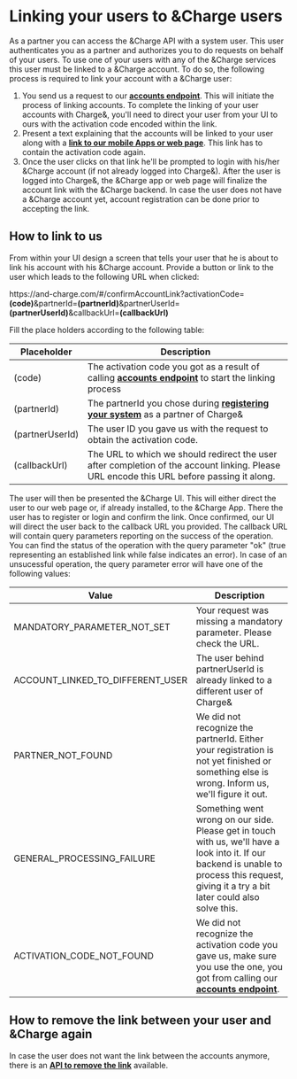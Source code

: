 # Linking your users to &Charge users

As a partner you can access the &Charge API with a system user. This user authenticates you as a partner and authorizes you to do requests on behalf of your users.
To use one of your users with any of the &Charge services this user must be linked to a &Charge account.
To do so, the following process is required to link your account with a &Charge user:
1. You send us a request to our [__accounts endpoint__](link_partner_account.md#setting-up-an-account-link). This will initiate the process of linking accounts. To complete the linking of your user accounts with Charge&, you'll need to direct your user from your UI to ours with the activation code encoded within the link.
2. Present a text explaining that the accounts will be linked to your user along with a [__link to our mobile Apps or web page__](app_deep_links.md). This link has to contain the activation code again.
3. Once the user clicks on that link he'll be prompted to login with his/her &Charge account (if not already logged into Charge&). After the user is logged into Charge&, the &Charge app or web page will finalize the account link with the &Charge backend. In case the user does not have a &Charge account yet, account registration can be done prior to accepting the link.

## How to link to us

From within your UI design a screen that tells your user that he is about to link his account with his &Charge account.
Provide a button or link to the user which leads to the following URL when clicked:

https\://and-charge.com/#/confirmAccountLink?activationCode\=**(code)**&partnerId=**(partnerId)**&partnerUserId=**(partnerUserId)**&callbackUrl=**(callbackUrl)**

Fill the place holders according to the following table:

| Placeholder      | Description                          
|------------------|------------------------------------------------------------|
| (code)           | The activation code you got as a result of calling [__accounts endpoint__](link_partner_account.md#setting-up-an-account-link) to start the linking process
| (partnerId)      | The partnerId you chose during [__registering your system__](partner_registration.md#api-endpoint-partner-registration) as a partner of Charge&
| (partnerUserId)  | The user ID you gave us with the request to obtain the activation code.
| (callbackUrl)    | The URL to which we should redirect the user after completion of the account linking. Please URL encode this URL before passing it along.

The user will then be presented the &Charge UI. This will either direct the user to our web page or, if already installed, to the &Charge App. There the user has to register or login and confirm the link. Once confirmed, our UI will direct the user back to the callback URL you provided. The callback URL will contain query parameters reporting on the success of the operation.
You can find the status of the operation with the query parameter "ok" (true representing an established link while false indicates an error). In case of an unsucessful operation, the query parameter error will have one of the following values:

| Value                            | Description                          
|----------------------------------|------------------------------------------------------------|
| MANDATORY_PARAMETER_NOT_SET      | Your request was missing a mandatory parameter. Please check the URL.
| ACCOUNT_LINKED_TO_DIFFERENT_USER | The user behind partnerUserId is already linked to a different user of Charge&
| PARTNER_NOT_FOUND                | We did not recognize the partnerId. Either your registration is not yet finished or something else is wrong. Inform us, we'll figure it out.
| GENERAL_PROCESSING_FAILURE       | Something went wrong on our side. Please get in touch with us, we'll have a look into it. If our backend is unable to process this request, giving it a try a bit later could also solve this.
| ACTIVATION_CODE_NOT_FOUND        | We did not recognize the activation code you gave us, make sure you use the one, you got from calling our [__accounts endpoint__](link_partner_account.md#setting-up-an-account-link).

## How to remove the link between your user and &Charge again 
In case the user does not want the link between the accounts anymore, there is an [__API to remove the link__](link_partner_account.md#removing-an-account-link) available.